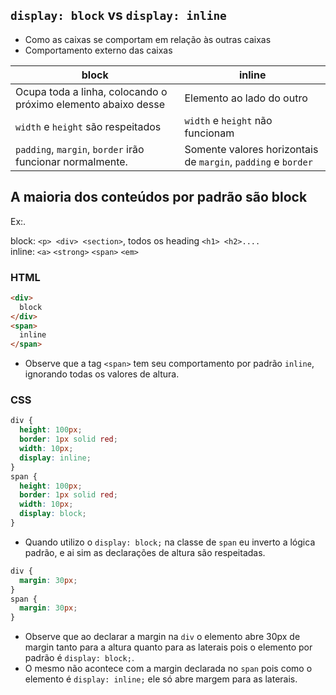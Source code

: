 ## `display: block` vs `display: inline`

- Como as caixas se comportam em relação às outras caixas
- Comportamento externo das caixas
  
**block** | **inline**
----------|------------
Ocupa toda a linha, colocando o próximo elemento abaixo desse | Elemento ao lado do outro
`width` e `height` são respeitados | `width` e `height` não funcionam
`padding`, `margin`, `border` irão funcionar normalmente. | Somente valores horizontais de `margin`, `padding` e `border`

## A maioria dos conteúdos por padrão são block

Ex:.

block: `<p> <div> <section>`, todos os heading `<h1> <h2>....` <br>
inline: `<a>` `<strong>` `<span>` `<em>` 

### HTML
~~~html
<div>
  block
</div>
<span>
  inline
</span>
~~~

* Observe que a tag `<span>` tem seu comportamento por padrão `inline`, ignorando todas os valores de altura.

### CSS
~~~css
div {
  height: 100px;
  border: 1px solid red;
  width: 10px;
  display: inline;
}
span {
  height: 100px;
  border: 1px solid red;
  width: 10px;
  display: block;
}
~~~

* Quando utilizo o `display: block;` na classe de `span` eu inverto a lógica padrão, e ai sim as declarações de altura são respeitadas.

~~~css
div {
  margin: 30px;
}
span {
  margin: 30px;
}
~~~

* Observe que ao declarar a margin na `div` o elemento abre 30px de margin tanto para a altura quanto para as laterais pois o elemento por padrão é `display: block;`.
* O mesmo não acontece com a margin declarada no `span` pois como o elemento é `display: inline;` ele só abre margem para as laterais.
